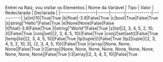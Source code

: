 Entrei na Raiz, vou visitar os Elementos
| Nome da Variável | Tipo | Valor | Redeclarada | Declarada |
|------------------|------|-------|-------------|-----------|
|a|int|10|True|True
|b|float|-3.9|False|True
|c|bool|True|False|True
|s|string|"Hello"|False|True
|e|None|None|False|False
|t|float|-3.9|False|True
|l|string|"World"|False|True
|z|list|[2, 3, 4, 5, 2, 10, 3]|False|True
|conj|set|{2, 3, 4, 5, 10}|False|True
|conj2|set|set()|False|True
|temp|list|[2, 3, 4, 5, 10]|False|True
|tp|tuple|()|False|True
|tp2|tuple|([2, 3, 4, 5, 2, 10, 3], {2, 3, 4, 5, 10})|False|True
|r|array|[None, None, None]|False|True
|r2|array|[None, None, None, None, None, None, None, None, None, None]|False|True
|r3|array|[2, 3, 4, 5, 10]|False|True
